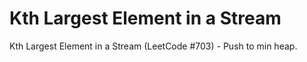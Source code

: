 # Kth Largest Element in a Stream

Kth Largest Element in a Stream (LeetCode #703) - Push to min heap.
